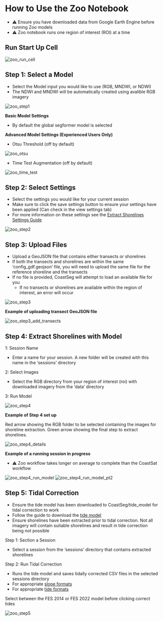 # How to Use the Zoo Notebook
- ⚠️ Ensure you have downloaded data from Google Earth Engine before running Zoo models
- ⚠️ Zoo notebook runs one region of interest (ROI) at a time

## Run Start Up Cell
![zoo_run_cell](https://github.com/user-attachments/assets/f67ccc77-7a59-401e-a0a7-ba15d4fba7cf)

## Step 1: Select a Model
- Select the Model input you would like to use (RGB, MNDWI, or NDWI)
- The NDWI and MNDWI will be automatically created using avalible RGB imagery

![zoo_step1](https://github.com/user-attachments/assets/803c1ab2-2687-4eaf-a6a7-8a876aeb0c49)

**Basic Model Settings**

- By default the global segformer model is selected

**Advanced Model Settings (Experienced Users Only)**

- Otsu Threshold (off by default)

![zoo_otsu](https://github.com/user-attachments/assets/da291475-124b-484c-a499-5b41a10df4ea)

- Time Test Augmentation (off by default)

![zoo_time_test](https://github.com/user-attachments/assets/93c2c307-b7c6-49f5-8ebe-24f470b5bdff)

## Step 2: Select Settings
- Select the settings you would like for your current session
- Make sure to click the save settings button to ensure your settings have been applied (Can check in the view settings tab)
- For more information on these settings see the [Extract Shorelines Settings Guide](https://satelliteshorelines.github.io/CoastSeg/extract_shoreline_settings/) 

![zoo_step2](https://github.com/user-attachments/assets/5990ba97-959d-4b36-a9bf-159d96a5fa63)


## Step 3: Upload Files
- Upload a GeoJSON file that contains either transects or shorelines
- If both the transects and shorelines are within the same ‘config_gdf.geojson’ file, you will need to upload the same file for the reference shoreline and the transects
- If no file is provided, CoastSeg will attempt to load an available file for you
	- If no transects or shorelines are available within the region of interest, an error will occur

![zoo_step3](https://github.com/user-attachments/assets/d7023052-9c0c-460e-974a-02d38869cc3e)

**Example of uploading transect GeoJSON file**

![zoo_step3_add_transects](https://github.com/user-attachments/assets/0c624ff2-5234-40e0-a7ee-767f55731d23)

## Step 4: Extract Shorelines with Model
1: Session Name
- Enter a name for your session. A new folder will be created with this name in the ‘sessions’ directory 

2: Select Images
- Select the RGB directory from your region of interest (roi) with downloaded imagery from the ‘data’ directory 

3: Run Model

![zoo_step4](https://github.com/user-attachments/assets/726ab090-9712-4430-89bd-dec528243212)

**Example of Step 4 set up**

Red arrow showing the RGB folder to be selected containing the images for shoreline extraction. Green arrow showing the final step to extract shorelines.

![zoo_step4_details](https://github.com/user-attachments/assets/e741a0a6-4e46-4ad7-bb19-a2dcff6b87ce)

**Example of a running session in progress**

- ⚠️ Zoo workflow takes longer on average to complete than the CoastSat workflow

![zoo_step4_run_model](https://github.com/user-attachments/assets/3776be97-5e2b-42c4-a113-9d7245944826)
![zoo_step4_run_model_pt2](https://github.com/user-attachments/assets/93138876-085e-4511-82b9-0bfa0a7d9df2)

## Step 5: Tidal Correction 
- Ensure the tide model has been downloaded to CoastSeg/tide_model for tidal correction to work 
- Follow the guide to download the [tide model](https://github.com/SatelliteShorelines/CoastSeg/wiki/09.-How-to-Download-Tide-Model)
- Ensure shorelines have been extracted prior to tidal correction. Not all imagery will contain suitable shorelines and result in tide correction being not possible

Step 1: Section a Session
- Select a session from the ‘sessions’ directory that contains extracted shorelines

Step 2: Run Tidal Correction
- Runs the tide model and saves tidally corrected CSV files in the selected sessions directory 
- For appropriate [slope formats](https://satelliteshorelines.github.io/CoastSeg/slope-file-format/)
- For appropriate [tide formats](https://satelliteshorelines.github.io/CoastSeg/tide-file-format/)

Select between the FES 2014 or FES 2022 model before clicking correct tides

![zoo_step5](https://github.com/user-attachments/assets/2b88114d-ea56-4f1d-a7c2-edb00fc38d7e)
